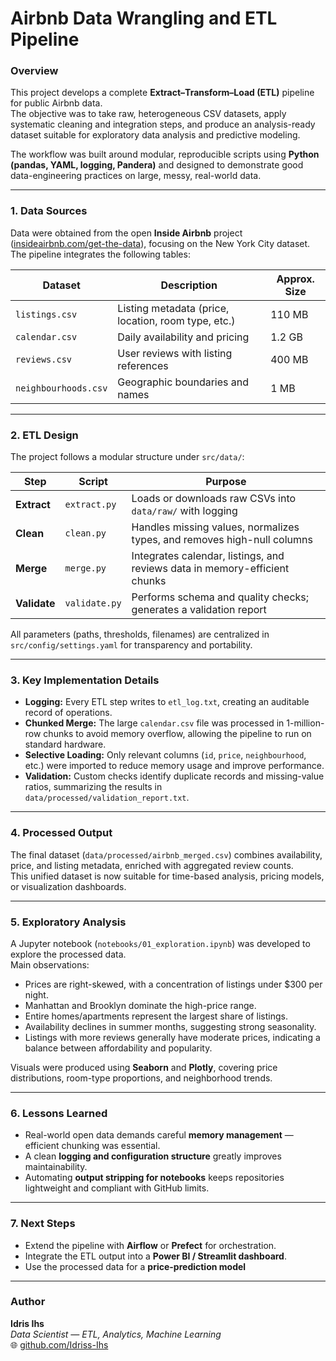 # Airbnb Data Wrangling and ETL Pipeline

### Overview
This project develops a complete **Extract–Transform–Load (ETL)** pipeline for public Airbnb data.  
The objective was to take raw, heterogeneous CSV datasets, apply systematic cleaning and integration steps, and produce an analysis-ready dataset suitable for exploratory data analysis and predictive modeling.

The workflow was built around modular, reproducible scripts using **Python (pandas, YAML, logging, Pandera)** and designed to demonstrate good data-engineering practices on large, messy, real-world data.

---

### 1. Data Sources
Data were obtained from the open **Inside Airbnb** project ([insideairbnb.com/get-the-data](http://insideairbnb.com/get-the-data)), focusing on the New York City dataset.  
The pipeline integrates the following tables:

| Dataset | Description | Approx. Size |
|----------|--------------|--------------|
| `listings.csv` | Listing metadata (price, location, room type, etc.) | 110 MB |
| `calendar.csv` | Daily availability and pricing | 1.2 GB |
| `reviews.csv` | User reviews with listing references | 400 MB |
| `neighbourhoods.csv` | Geographic boundaries and names | 1 MB |

---

### 2. ETL Design
The project follows a modular structure under `src/data/`:

| Step | Script | Purpose |
|------|---------|----------|
| **Extract** | `extract.py` | Loads or downloads raw CSVs into `data/raw/` with logging |
| **Clean** | `clean.py` | Handles missing values, normalizes types, and removes high-null columns |
| **Merge** | `merge.py` | Integrates calendar, listings, and reviews data in memory-efficient chunks |
| **Validate** | `validate.py` | Performs schema and quality checks; generates a validation report |

All parameters (paths, thresholds, filenames) are centralized in `src/config/settings.yaml` for transparency and portability.

---

### 3. Key Implementation Details
- **Logging:** Every ETL step writes to `etl_log.txt`, creating an auditable record of operations.
- **Chunked Merge:** The large `calendar.csv` file was processed in 1-million-row chunks to avoid memory overflow, allowing the pipeline to run on standard hardware.
- **Selective Loading:** Only relevant columns (`id`, `price`, `neighbourhood`, etc.) were imported to reduce memory usage and improve performance.
- **Validation:** Custom checks identify duplicate records and missing-value ratios, summarizing the results in `data/processed/validation_report.txt`.

---

### 4. Processed Output
The final dataset (`data/processed/airbnb_merged.csv`) combines availability, price, and listing metadata, enriched with aggregated review counts.  
This unified dataset is now suitable for time-based analysis, pricing models, or visualization dashboards.

---

### 5. Exploratory Analysis
A Jupyter notebook (`notebooks/01_exploration.ipynb`) was developed to explore the processed data.  
Main observations:

- Prices are right-skewed, with a concentration of listings under \$300 per night.  
- Manhattan and Brooklyn dominate the high-price range.  
- Entire homes/apartments represent the largest share of listings.  
- Availability declines in summer months, suggesting strong seasonality.  
- Listings with more reviews generally have moderate prices, indicating a balance between affordability and popularity.

Visuals were produced using **Seaborn** and **Plotly**, covering price distributions, room-type proportions, and neighborhood trends.

---

### 6. Lessons Learned
- Real-world open data demands careful **memory management** — efficient chunking was essential.
- A clean **logging and configuration structure** greatly improves maintainability.
- Automating **output stripping for notebooks** keeps repositories lightweight and compliant with GitHub limits.

---

### 7. Next Steps
- Extend the pipeline with **Airflow** or **Prefect** for orchestration.
- Integrate the ETL output into a **Power BI / Streamlit dashboard**.
- Use the processed data for a **price-prediction model** 

---

### Author
**Idris Ihs**  
_Data Scientist — ETL, Analytics, Machine Learning_  
🌐 [github.com/Idriss-Ihs](https://github.com/Idriss-Ihs)
